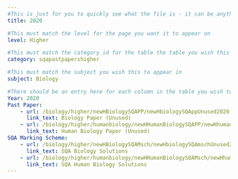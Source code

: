 ```yaml
---
#This is just for you to quickly see what the file is - it can be anything you want
title: 2020

#This must match the level for the page you want it to appear on
level: Higher

#This must match the category id for the table the table you wish this to appear in
category: sqapastpapershigher

#This must match the subject you wish this to appear in
subject: Biology

#There should be an entry here for each column in the table you wish to populate:
Year: 2020
Past Paper:
    - url: /biology/higher/newHBiologySQAPP/newHbiologySQAppUnused2020.pdf
      link_text: Biology Paper (Unused)
    - url: /biology/higher/humanbiology/newHHumanBiologySQAPP/newHhumanbioSQAppUnused2020.pdf
      link_text: Human Biology Paper (Unused)
SQA Marking Scheme:
    - url: /biology/higher/newHBiologySQAMsch/newHbiologySQAmschUnused2020.pdf
      link_text: SQA Biology Solutions
    - url: /biology/higher/humanbiology/newHHumanBiologySQAMsch/newHhumanbioSQAmschUnused2020.pdf
      link_text: SQA Human Biology Solutions
---
```



